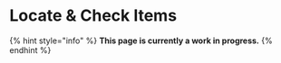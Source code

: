 # Locate & Check Items

{% hint style="info" %}
**This page is currently a work in progress.**
{% endhint %}
